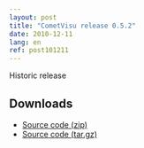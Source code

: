 ```yaml
---
layout: post
title: "CometVisu release 0.5.2"
date: 2010-12-11
lang: en
ref: post101211
---
```


Historic release

Downloads
---------

* [Source code (zip)](https://github.com/CometVisu/CometVisu/archive/v0.5.2.zip)
* [Source code (tar.gz)](https://github.com/CometVisu/CometVisu/archive/v0.5.2.tar.gz)